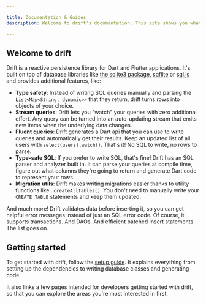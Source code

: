```yaml
---

title: Documentation & Guides
description: Welcome to drift's documentation. This site shows you what drift can do and how to use it.

---
```


## Welcome to drift

Drift is a reactive persistence library for Dart and Flutter applications. It's built on top
of database libraries like [the sqlite3 package](https://pub.dev/packages/sqlite3), [sqflite](https://pub.dev/packages/sqflite) or [sql.js](https://github.com/sql-js/sql.js/)
and provides additional features, like:

- __Type safety__: Instead of writing SQL queries manually and parsing the `List<Map<String, dynamic>>` that they
return, drift turns rows into objects of your choice.
- __Stream queries__: Drift lets you "watch" your queries with zero additional effort. Any query can be turned into
 an auto-updating stream that emits new items when the underlying data changes.
- __Fluent queries__: Drift generates a Dart api that you can use to write queries and automatically get their results.
 Keep an updated list of all users with `select(users).watch()`. That's it! No SQL to write, no rows to parse.
- __Type-safe SQL__: If you prefer to write SQL, that's fine! Drift has an SQL parser and analyzer built in. It can parse
  your queries at compile time, figure out what columns they're going to return and generate Dart code to represent your
  rows.
- __Migration utils__: Drift makes writing migrations easier thanks to utility functions like `.createAllTables()`.
 You don't need to manually write your `CREATE TABLE` statements and keep them updated.

And much more! Drift validates data before inserting it, so you can get helpful error messages instead of just an
SQL error code. Of course, it supports transactions. And DAOs. And efficient batched insert statements. The list goes on.

## Getting started

To get started with drift, follow the [setup guide](setup.md).
It explains everything from setting up the dependencies to writing database classes
and generating code.

It also links a few pages intended for developers getting started with drift, so
that you can explore the areas you're most interested in first.
